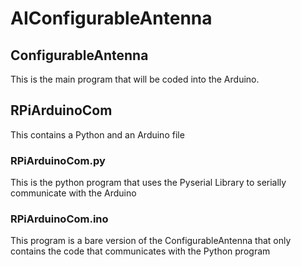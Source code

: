 # AIConfigurableAntenna

## ConfigurableAntenna
This is the main program that will be coded into the Arduino. 

## RPiArduinoCom
This contains a Python and an Arduino file 

### RPiArduinoCom.py
This is the python program that uses the Pyserial Library to serially communicate with the Arduino

### RPiArduinoCom.ino
This program is a bare version of the ConfigurableAntenna that only contains the code that communicates with the Python program
